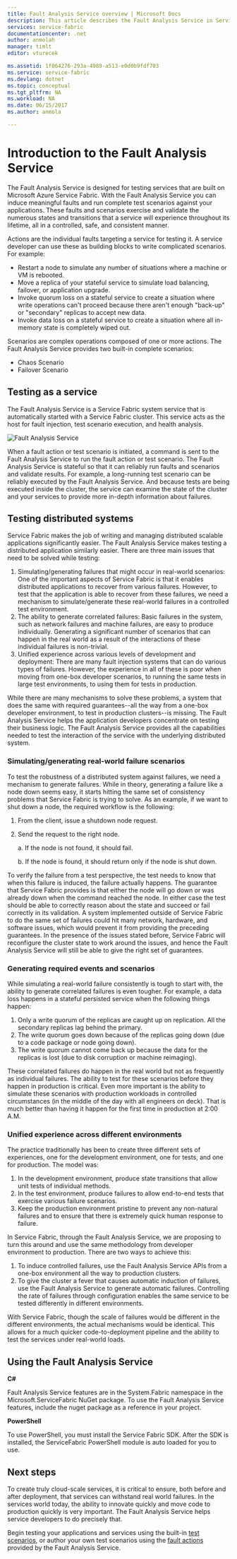 ```yaml
---
title: Fault Analysis Service overview | Microsoft Docs
description: This article describes the Fault Analysis Service in Service Fabric for inducing faults and running test scenarios against your services.
services: service-fabric
documentationcenter: .net
author: anmolah
manager: timlt
editor: vturecek

ms.assetid: 1f064276-293a-4989-a513-e0d0b9fdf703
ms.service: service-fabric
ms.devlang: dotnet
ms.topic: conceptual
ms.tgt_pltfrm: NA
ms.workload: NA
ms.date: 06/15/2017
ms.author: anmola

---
```

# Introduction to the Fault Analysis Service
The Fault Analysis Service is designed for testing services that are built on Microsoft Azure Service Fabric. With the Fault Analysis Service you can induce meaningful faults and run complete test scenarios against your applications. These faults and scenarios exercise and validate the numerous states and transitions that a service will experience throughout its lifetime, all in a controlled, safe, and consistent manner.

Actions are the individual faults targeting a service for testing it. A service developer can use these as building blocks to write complicated scenarios. For example:

* Restart a node to simulate any number of situations where a machine or VM is rebooted.
* Move a replica of your stateful service to simulate load balancing, failover, or application upgrade.
* Invoke quorum loss on a stateful service to create a situation where write operations can't proceed because there aren't enough "back-up" or "secondary" replicas to accept new data.
* Invoke data loss on a stateful service to create a situation where all in-memory state is completely wiped out.

Scenarios are complex operations composed of one or more actions. The Fault Analysis Service provides two built-in complete scenarios:

* Chaos Scenario
* Failover Scenario

## Testing as a service
The Fault Analysis Service is a Service Fabric system service that is automatically started with a Service Fabric cluster. This service acts as the host for fault injection, test scenario execution, and health analysis. 

![Fault Analysis Service][0]

When a fault action or test scenario is initiated, a command is sent to the Fault Analysis Service to run the fault action or test scenario. The Fault Analysis Service is stateful so that it can reliably run faults and scenarios and validate results. For example, a long-running test scenario can be reliably executed by the Fault Analysis Service. And because tests are being executed inside the cluster, the service can examine the state of the cluster and your services to provide more in-depth information about failures.

## Testing distributed systems
Service Fabric makes the job of writing and managing distributed scalable applications significantly easier. The Fault Analysis Service makes testing a distributed application similarly easier. There are three main issues that need to be solved while testing:

1. Simulating/generating failures that might occur in real-world scenarios: One of the important aspects of Service Fabric is that it enables distributed applications to recover from various failures. However, to test that the application is able to recover from these failures, we need a mechanism to simulate/generate these real-world failures in a controlled test environment.
2. The ability to generate correlated failures: Basic failures in the system, such as network failures and machine failures, are easy to produce individually. Generating a significant number of scenarios that can happen in the real world as a result of the interactions of these individual failures is non-trivial.
3. Unified experience across various levels of development and deployment: There are many fault injection systems that can do various types of failures. However, the experience in all of these is poor when moving from one-box developer scenarios, to running the same tests in large test environments, to using them for tests in production.

While there are many mechanisms to solve these problems, a system that does the same with required guarantees--all the way from a one-box developer environment, to test in production clusters--is missing. The Fault Analysis Service helps the application developers concentrate on testing their business logic. The Fault Analysis Service provides all the capabilities needed to test the interaction of the service with the underlying distributed system.

### Simulating/generating real-world failure scenarios
To test the robustness of a distributed system against failures, we need a mechanism to generate failures. While in theory, generating a failure like a node down seems easy, it starts hitting the same set of consistency problems that Service Fabric is trying to solve. As an example, if we want to shut down a node, the required workflow is the following:

1. From the client, issue a shutdown node request.
2. Send the request to the right node.
   
    a. If the node is not found, it should fail.
   
    b. If the node is found, it should return only if the node is shut down.

To verify the failure from a test perspective, the test needs to know that when this failure is induced, the failure actually happens. The guarantee that Service Fabric provides is that either the node will go down or was already down when the command reached the node. In either case the test should be able to correctly reason about the state and succeed or fail correctly in its validation. A system implemented outside of Service Fabric to do the same set of failures could hit many network, hardware, and software issues, which would prevent it from providing the preceding guarantees. In the presence of the issues stated before, Service Fabric will reconfigure the cluster state to work around the issues, and hence the Fault Analysis Service will still be able to give the right set of guarantees.

### Generating required events and scenarios
While simulating a real-world failure consistently is tough to start with, the ability to generate correlated failures is even tougher. For example, a data loss happens in a stateful persisted service when the following things happen:

1. Only a write quorum of the replicas are caught up on replication. All the secondary replicas lag behind the primary.
2. The write quorum goes down because of the replicas going down (due to a code package or node going down).
3. The write quorum cannot come back up because the data for the replicas is lost (due to disk corruption or machine reimaging).

These correlated failures do happen in the real world but not as frequently as individual failures. The ability to test for these scenarios before they happen in production is critical. Even more important is the ability to simulate these scenarios with production workloads in controlled circumstances (in the middle of the day with all engineers on deck). That is much better than having it happen for the first time in production at 2:00 A.M.

### Unified experience across different environments
The practice traditionally has been to create three different sets of experiences, one for the development environment, one for tests, and one for production. The model was:

1. In the development environment, produce state transitions that allow unit tests of individual methods.
2. In the test environment, produce failures to allow end-to-end tests that exercise various failure scenarios.
3. Keep the production environment pristine to prevent any non-natural failures and to ensure that there is extremely quick human response to failure.

In Service Fabric, through the Fault Analysis Service, we are proposing to turn this around and use the same methodology from developer environment to production. There are two ways to achieve this:

1. To induce controlled failures, use the Fault Analysis Service APIs from a one-box environment all the way to production clusters.
2. To give the cluster a fever that causes automatic induction of failures, use the Fault Analysis Service to generate automatic failures. Controlling the rate of failures through configuration enables the same service to be tested differently in different environments.

With Service Fabric, though the scale of failures would be different in the different environments, the actual mechanisms would be identical. This allows for a much quicker code-to-deployment pipeline and the ability to test the services under real-world loads.

## Using the Fault Analysis Service
**C#**

Fault Analysis Service features are in the System.Fabric namespace in the Microsoft.ServiceFabric NuGet package. To use the Fault Analysis Service features, include the nuget package as a reference in your project.

**PowerShell**

To use PowerShell, you must install the Service Fabric SDK. After the SDK is installed, the ServiceFabric PowerShell module is auto loaded for you to use.

## Next steps
To create truly cloud-scale services, it is critical to ensure, both before and after deployment, that services can withstand real world failures. In the services world today, the ability to innovate quickly and move code to production quickly is very important. The Fault Analysis Service helps service developers to do precisely that.

Begin testing your applications and services using the built-in [test scenarios](service-fabric-testability-scenarios.md), or author your own test scenarios using the [fault actions](service-fabric-testability-actions.md) provided by the Fault Analysis Service.

<!--Image references-->
[0]: ./media/service-fabric-testability-overview/faultanalysisservice.png
